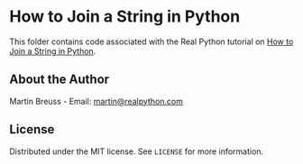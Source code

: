 # How to Join a String in Python

This folder contains code associated with the Real Python tutorial on [How to Join a String in Python](https://realpython.com/python-join-string/).

## About the Author

Martin Breuss - Email: martin@realpython.com

## License

Distributed under the MIT license. See `LICENSE` for more information.